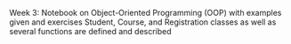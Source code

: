 Week 3: Notebook on Object-Oriented Programming (OOP) with examples given and exercises
    Student, Course, and Registration classes as well as several functions are defined and described